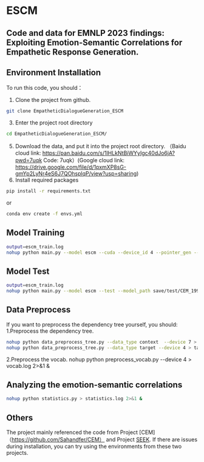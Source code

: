 # ESCM
## Code and data for EMNLP 2023 findings: Exploiting Emotion-Semantic Correlations for Empathetic Response Generation.

## Environment Installation
To run this code, you should：
1. Clone the project from github.
```sh
git clone EmpatheticDialogueGeneration_ESCM
```
3. Enter the project root directory
```sh
cd EmpatheticDialogueGeneration_ESCM/
```
5. Download the data, and put it into the project root directory. （Baidu cloud link: https://pan.baidu.com/s/1lHLkNtBiWYyIgc40dJo6jA?pwd=7uqk
Code: 7uqk）(Google cloud link: https://drive.google.com/file/d/1pxmXP8sG-gmYp2LyNr4eS6J7QOhsplqP/view?usp=sharing)
6. Install required packages
```sh
pip install -r requirements.txt
```
or
```sh
conda env create -f envs.yml
```
## Model Training
```sh
output=escm_train.log
nohup python main.py --model escm --cuda --device_id 4 --pointer_gen --dep_dim 50 > $output 2>&1 &
```
## Model Test
```sh
output=escm_train.log
nohup python main.py --model escm --test --model_path save/test/CEM_19999_42.5034 --cuda --device_id 2 --batch_size 72 --pointer_gen --dep_dim 50 > $output 2>&1 &
```

## Data Preprocess
If you want to preprocess the dependency tree yourself, you should:
1.Preprocess the dependency tree.
```sh
nohup python data_preprocess_tree.py --data_type context  --device 7 > contxt_dep.log 2>&1 &
nohup python data_preprocess_tree.py --data_type target --device 4 > target_dep.log 2>&1 &
```
2.Preprocess the vocab.
nohup python preprocess_vocab.py --device 4 > vocab.log 2>&1 &

## Analyzing the emotion-semantic correlations
```sh
nohup python statistics.py > statistics.log 2>&1 &
```
## Others
The project mainly referenced the code from Project [CEM]（https://github.com/Sahandfer/CEM） and Project [SEEK](https://github.com/wlr737/EMNLP2022-SEEK). If there are issues during installation, you can try using the environments from these two projects.

